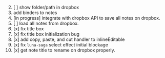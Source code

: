 2. [ ] show folder/path in dropbox
3. add binders to notes
1. [in progress] integrate with dropbox API to save all notes on dropbox.
2. [ ] load all notes from dropbox.
1. [x] fix title box
2. [x] fix title box initialization bug
3. [x] add copy, paste, and cut handler to inlineEditable
4. [x] fix `luna-saga` select effect initial blockage
5. [x] get note title to rename on dropbox properly.

